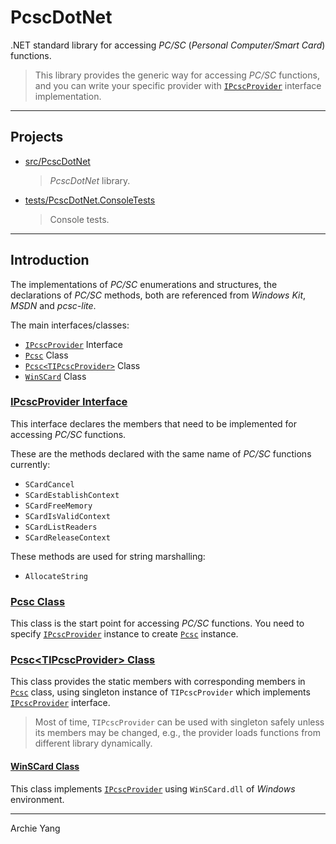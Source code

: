 # PcscDotNet

.NET standard library for accessing *PC/SC* (*Personal Computer/Smart Card*) functions.

> This library provides the generic way for accessing *PC/SC* functions, and you can write your specific provider with [`IPcscProvider`][] interface implementation.

---

## Projects

- [src/PcscDotNet](src/PcscDotNet)
    > *PcscDotNet* library.
- [tests/PcscDotNet.ConsoleTests](tests/PcscDotNet.ConsoleTests)
    > Console tests.

---

## Introduction

The implementations of *PC/SC* enumerations and structures, the declarations of *PC/SC* methods, both are referenced from *Windows Kit*, *MSDN* and *pcsc-lite*.

The main interfaces/classes:

- [`IPcscProvider`][] Interface
- [`Pcsc`][] Class
- [`Pcsc<TIPcscProvider>`][] Class
- [`WinSCard`][] Class

[`IPcscProvider`]: #ipcscprovider-interface
[`Pcsc`]: #pcsc-class
[`Pcsc<TIPcscProvider>`]: #pcsctipcscprovider-class
[`WinSCard`]: #winscard-class

### [IPcscProvider Interface](src/PcscDotNet/IPcscProvider.cs "Go to Source")

This interface declares the members that need to be implemented for accessing *PC/SC* functions.

These are the methods declared with the same name of *PC/SC* functions currently:

- `SCardCancel`
- `SCardEstablishContext`
- `SCardFreeMemory`
- `SCardIsValidContext`
- `SCardListReaders`
- `SCardReleaseContext`

These methods are used for string marshalling:

- `AllocateString`

### [Pcsc Class](src/PcscDotNet/Pcsc.cs "Go to Source")

This class is the start point for accessing *PC/SC* functions. You need to specify [`IPcscProvider`][] instance to create [`Pcsc`][] instance.

### [Pcsc\<TIPcscProvider\> Class](src/PcscDotNet/Pcsc_1.cs "Go to Source")

This class provides the static members with corresponding members in [`Pcsc`][] class, using singleton instance of `TIPcscProvider` which implements [`IPcscProvider`][] interface.

> Most of time, `TIPcscProvider` can be used with singleton safely unless its members may be changed, e.g., the provider loads functions from different library dynamically.

#### [WinSCard Class](src/PcscDotNet/WinSCard.cs "Go to Source")

This class implements [`IPcscProvider`][] using `WinSCard.dll` of *Windows* environment.

---

Archie Yang